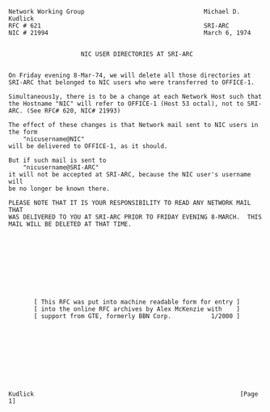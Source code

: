     Network Working Group                                 Michael D. Kudlick
    RFC # 621                                             SRI-ARC
    NIC # 21994                                           March 6, 1974


                        NIC USER DIRECTORIES AT SRI-ARC


    On Friday evening 8-Mar-74, we will delete all those directories at
    SRI-ARC that belonged to NIC users who were transferred to OFFICE-1.

    Simultaneous1y, there is to be a change at each Network Host such that
    the Hostname "NIC" will refer to OFFICE-1 (Host 53 octal), not to SRI-
    ARC. (See RFC# 620, NIC# 21993)

    The effect of these changes is that Network mail sent to NIC users in
    the form
        "nicusername@NIC"
    will be delivered to OFFICE-1, as it should.

    But if such mail is sent to
        "nicusername@SRI-ARC"
    it will not be accepted at SRI-ARC, because the NIC user's username will
    be no longer be known there.

    PLEASE NOTE THAT IT IS YOUR RESPONSIBILITY TO READ ANY NETWORK MAIL THAT
    WAS DELIVERED TO YOU AT SRI-ARC PRIOR TO FRIDAY EVENING 8-MARCH.  THIS
    MAIL WILL BE DELETED AT THAT TIME.










           [ This RFC was put into machine readable form for entry ]
           [ into the online RFC archives by Alex McKenzie with    ]
           [ support from GTE, formerly BBN Corp.           1/2000 ]










    Kudlick                                                         [Page 1]
